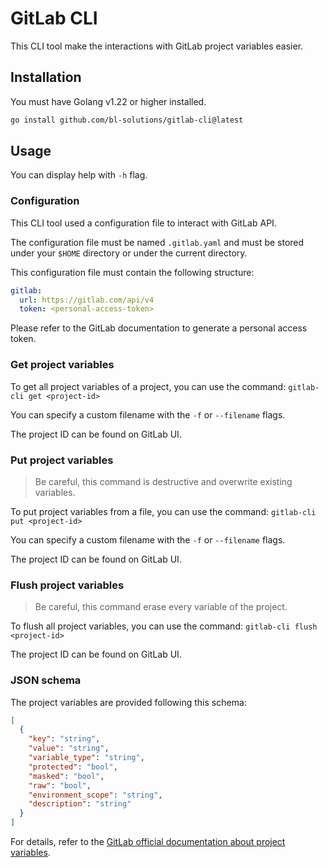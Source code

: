 # GitLab CLI

This CLI tool make the interactions with GitLab project variables easier.

## Installation

You must have Golang v1.22 or higher installed.

```bash
go install github.com/bl-solutions/gitlab-cli@latest
```

## Usage

You can display help with `-h` flag.

### Configuration

This CLI tool used a configuration file to interact with GitLab API.

The configuration file must be named `.gitlab.yaml` and must be stored under your `$HOME`
directory or under the current directory.

This configuration file must contain the following structure:
```yaml
gitlab:
  url: https://gitlab.com/api/v4
  token: <personal-access-token>
```

Please refer to the GitLab documentation to generate a personal access token.

### Get project variables

To get all project variables of a project, you can use the command:
`gitlab-cli get <project-id>`

You can specify a custom filename with the `-f` or `--filename` flags.

The project ID can be found on GitLab UI.

### Put project variables

> Be careful, this command is destructive and overwrite existing variables.

To put project variables from a file, you can use the command:
`gitlab-cli put <project-id>`

You can specify a custom filename with the `-f` or `--filename` flags.

The project ID can be found on GitLab UI.

### Flush project variables

> Be careful, this command erase every variable of the project.

To flush all project variables, you can use the command:
`gitlab-cli flush <project-id>`

The project ID can be found on GitLab UI.

### JSON schema

The project variables are provided following this schema:

```json
[
  {
    "key": "string",
    "value": "string",
    "variable_type": "string",
    "protected": "bool",
    "masked": "bool",
    "raw": "bool",
    "environment_scope": "string",
    "description": "string"
  }
]
```

For details, refer to the [GitLab official documentation about project variables](https://docs.gitlab.com/ee/api/project_level_variables.html).
